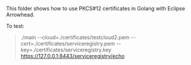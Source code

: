 This folder shows how to use PKCS#12 certificates in Golang with Eclipse Arrowhead.

To test:
> ./main --cloud=./certificates/testcloud2.pem --cert=./certificates/serviceregistry.pem --key=./certificates/serviceregistry.key https://127.0.0.1:8443/serviceregistry/echo

